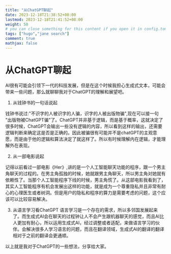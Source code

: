 ```yaml
---
title: "从ChatGPT聊起"
date: 2023-12-18T21:38:52+08:00
lastmod: 2023-12-18T21:41:52+08:00
weight: 50
# you can close something for this content if you open it in config.toml.
tags: ["hugo","jane search"]
comment: true
mathjax: false
---
```


# 从ChatGPT聊起

 AI很有可能会引领下一代的科技发展，但是在这个时候我担心生成式文本，可能会带来一些问题，那么就聊聊我对于ChatGPT的理解和展望吧。
 
1. 从钱钟书的一句话说起
 
 钱钟书说过:"不识字的人被识字的人骗，识字的人被出版物骗",现在可以接一句 "出版物被ChatGPT骗"了。ChatGPT并非基于逻辑，而是基于概率，这就决定了很多时候，ChatGPT会输出一些没有逻辑的内容，所以看到这样的输出，还需要逻辑判断来确定这是否是正确的。因此被骗很有可能并不是chatGPT的主观意愿，而是由于他的逻辑和算法决定了就这样了。所以有时候理解内在逻辑，才能理解外在表现。
 
2. 从一部电影说起
 
 记得以前看过一部电影《Her》,讲的是一个人工智能聊天功能的程序，跟一个男主角聊天的过程的。在男主角孤独的时候，她就跟男主角聊天，所以男主角对她就有依赖性了。当那个人工智能程序下线的时候，男主角慌了。从这部电影我看到了，其实人工智能程序有机会发展出这样的功能，就是成为一个尊重隐私并且非常有耐心的心理医生或者树洞。但是用户的隐私和程序的算力是需要考虑的问题，这个应该可以比较容易解决。
 
3. 从语言学习看ChatGPT
语言学习是一个存在的需求，所以多邻国发展起来了。而生成式AI会在聊天的过程钟让人不会产生跟机器聊天的感觉，而且AI比人更加有耐心，所以运用生成式AI，经过调整或者适配，来做语言学习的伙伴。会解决很多人学习语言的问题，而且在翻译领域，生成式AI的翻译的翻译相对于之前的翻译会更通顺。

以上就是我对于ChatGPT的一些想法，分享给大家。